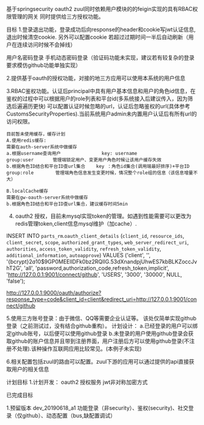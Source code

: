 基于springsecurity oauth2 zuul同时依赖用户模块的的feigin实现的具有RBAC权限管理的网关
同时提供给三方授权功能。

目标
1.登录退出功能，登录成功后向response的header和cookie写jwt认证信息,退出时候清空cookie.
另外可以配置cookie 若超过过期时间一半后自动刷新（用户在连续访问时候不会掉线）

用户名密码登录 手机动态密码登录（验证码功能未实现，建议若有较复杂的登录要求模仿github功能单独实现）

2.提供基于oauth的授权功能，对接的地三方应用可以使用本系统的用户信息

3.RBAC鉴权功能。认证后principal中具有用户基本信息和用户的角色id信息，在鉴权的过程中可以根据用户的role列表和平台id(多系统接入后建议传入，因为筛选后遍遍历更快)
可以配置认证时候忽略的url，认证后忽略鉴权的url(具体参考CustomsSecurityProperties).当前系统用户admin未内置用户认证后有所有url的访问权限。


	目前暂未使用缓存，缓存计划
	A.使用redis缓存:
	需要在auth-server系统中做缓存
	a.根据username查询用户               key: username                             group:user       管理端锁定用户、变更用户角色时候让该用户缓存失效
	b.根据角色ID结合和平台ID查url集合    key ：角色id集合(调用端最好排序)+平台ID   group:role        管理端角色信息发生变更时候，情况整个role组的信息（该信息增量不大）

	B.localCache缓存
	需要在gw-oauth-server系统中做缓存
	b.根据角色ID结合和平台ID查url集合，建议缓存时间5min 


4. oauth2 授权，目前未mysql实现token的管理。如遇到性能需要可以更改为redis管理token,client信息mysql维护（加cache）.

INSERT INTO `parts_rm`.`oauth_client_details` (`client_id`, `resource_ids`, `client_secret`, `scope`, `authorized_grant_types`, `web_server_redirect_uri`, `authorities`, `access_token_validity`, `refresh_token_validity`, `additional_information`, `autoapprove`) VALUES ('client', '', '{bcrypt}$2a$10$9GP0MEEllDFk0bz2RQIlG.53dXnandpjUhwES7kbBLKZoccJvhT2G', 'all', 'password,authorization_code,refresh_token,implicit', 'http://127.0.0.1:9001/connect/github', 'USERS', '3000', '30000', NULL, 'false');

http://127.0.0.1:9000/oauth/authorize?response_type=code&client_id=client&redirect_uri=http://127.0.0.1:9001/connect/github



5.使用三方账号登录：由于微信、QQ等需要企业认证等。
该处仅简单实现github登录（之前测试过，没有结合github重构）。
计划设计：
a.已经登录的用户可以绑定github账号，以后便可以使用github登录
b.未登录的用户使用github登录会获取github的账户信息并且带到注册界面，用户注册后方可以使用github登录(不注册不处理).该种操作互联网应用比较常见。(本例子未实现)



6.相关配置包括zuul的路由可以配置。zuul下游的应用可以通过提供的api直接获取用户的相关信息







计划目标
1.计划开发：
oauth2 授权服务 jwt非对称加密方式

已完成目标

1.预留版本 dev_20190618_a1 功能登录（非security）、鉴权(security)、社交登录（仅github）、动态配置（bus,缺配置调试）
